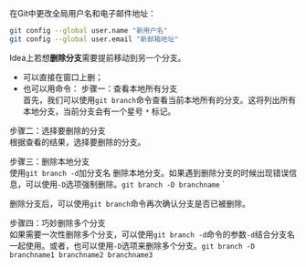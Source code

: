 在Git中更改全局用户名和电子邮件地址：

```bash
git config --global user.name "新用户名"
git config --global user.email "新邮箱地址"
```

Idea上若想**删除分支**需要提前移动到另一个分支。
- 可以直接在窗口上删；
- 也可以用命令：
步骤一：查看本地所有分支  
首先，我们可以使用`git branch`命令查看当前本地所有的分支。这将列出所有本地分支，当前分支会有一个星号 `*` 标记。

步骤二：选择要删除的分支  
根据查看的结果，选择要删除的分支。

步骤三：删除本地分支  
使用`git branch -d`加分支名 删除本地分支。如果遇到删除分支的时候出现错误信息，可以使用`-D`选项强制删除。`git branch -D branchname`  `

删除分支后，可以使用`git branch`命令再次确认分支是否已被删除。

步骤四：巧妙删除多个分支  
如果需要一次性删除多个分支，可以使用`git branch -d`命令的参数`-d`结合分支名一起使用。或者，也可以使用`-D`选项来删除多个分支。`git branch -D branchname1 branchname2 branchname3`  


